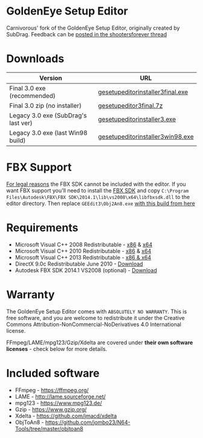 # GoldenEye Setup Editor
Carnivorous' fork of the GoldenEye Setup Editor, originally created by SubDrag. Feedback can be [posted in the shootersforever thread](http://www.shootersforever.com/forums_message_boards/viewtopic.php?t=4284)

# Downloads
| Version | URL |
| --------------------------- | ----------- |
| Final 3.0 exe (recommended) | [gesetupeditorinstaller3final.exe](https://github.com/carnivoroussociety/GoldEditor/releases/download/3.0/gesetupeditorinstaller3final.exe) |
| Final 3.0 zip (no installer) | [gesetupeditor3final.7z](https://github.com/carnivoroussociety/GoldEditor/releases/download/3.0/gesetupeditor3final.7z) |
| Legacy 3.0 exe (SubDrag's last ver) | [gesetupeditorinstaller3.exe](https://github.com/carnivoroussociety/GoldEditor/releases/download/Legacy/gesetupeditorinstaller3.exe) |
| Legacy 3.0 exe (last Win98 build) | [gesetupeditorinstaller3win98.exe](https://github.com/carnivoroussociety/GoldEditor/releases/download/Legacy/gesetupeditorinstaller3win98.exe) |

# FBX Support
[For legal reasons](https://forums.autodesk.com/t5/fbx-forum/fbx-sdk-faq/td-p/4165297) the FBX SDK cannot be included with the editor. If you want FBX support you'll need to install the [FBX SDK](http://images.autodesk.com/adsk/files/fbx20141_fbxsdk_vs2008_win.exe) and copy `C:\Program Files\Autodesk\FBX\FBX SDK\2014.1\lib\vs2008\x64\libfbxsdk.dll` to the editor directory. Then replace `GEEdit3\Obj2An8.exe` [with this build from here](https://github.com/jombo23/N64-Tools/raw/master/objtoan8/bin/x64/Release/ObjToAn8.exe)

# Requirements
* Microsoft Visual C++ 2008 Redistributable - [x86](https://www.microsoft.com/en-us/download/details.aspx?id=29) & [x64](https://www.microsoft.com/en-us/download/details.aspx?id=15336)
* Microsoft Visual C++ 2010 Redistributable - [x86](https://www.microsoft.com/en-us/download/details.aspx?id=5555) & [x64](https://www.microsoft.com/en-us/download/details.aspx?id=14632)
* Microsoft Visual C++ 2013 Redistributable - [x86 & x64](https://www.microsoft.com/en-us/download/details.aspx?id=40784)
* DirectX 9.0c Redistributable June 2010 - [Download](https://www.microsoft.com/en-us/download/details.aspx?id=8109)
* Autodesk FBX SDK 2014.1 VS2008 (optional) - [Download](http://images.autodesk.com/adsk/files/fbx20141_fbxsdk_vs2008_win.exe)

# Warranty
The GoldenEye Setup Editor comes with `ABSOLUTELY NO WARRANTY`.
This is free software, and you are welcome to redistribute it under the Creative Commons Attribution-NonCommercial-NoDerivatives 4.0 International license.

FFmpeg/LAME/mpg123/Gzip/Xdelta are covered under __their own software licenses__ - check below for more details.

# Included software
* FFmpeg - https://ffmpeg.org/
* LAME - http://lame.sourceforge.net/
* mpg123 - https://www.mpg123.de/
* Gzip - https://www.gzip.org/
* Xdelta - https://github.com/jmacd/xdelta
* ObjToAn8 - https://github.com/jombo23/N64-Tools/tree/master/objtoan8
